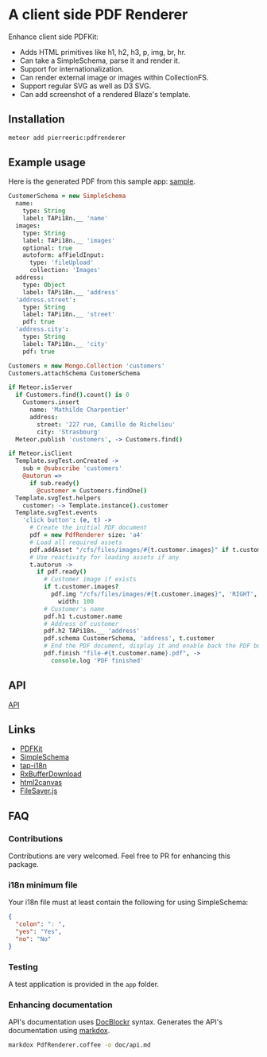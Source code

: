 # A client side PDF Renderer
Enhance client side PDFKit:
- Adds HTML primitives like h1, h2, h3, p, img, br, hr.
- Can take a SimpleSchema, parse it and render it.
- Support for internationalization.
- Can render external image or images within CollectionFS.
- Support regular SVG as well as D3 SVG.
- Can add screenshot of a rendered Blaze's template.

## Installation
```bash
meteor add pierreeric:pdfrenderer
```

## Example usage
Here is the generated PDF from this sample app: [sample](doc/file-mathilde-charpentier-pdf).

```coffee
CustomerSchema = new SimpleSchema
  name:
    type: String
    label: TAPi18n.__ 'name'
  images:
    type: String
    label: TAPi18n.__ 'images'
    optional: true
    autoform: afFieldInput:
      type: 'fileUpload'
      collection: 'Images'
  address:
    type: Object
    label: TAPi18n.__ 'address'
  'address.street':
    type: String
    label: TAPi18n.__ 'street'
    pdf: true
  'address.city':
    type: String
    label: TAPi18n.__ 'city'
    pdf: true

Customers = new Mongo.Collection 'customers'
Customers.attachSchema CustomerSchema

if Meteor.isServer
  if Customers.find().count() is 0
    Customers.insert
      name: 'Mathilde Charpentier'
      address:
        street: '227 rue, Camille de Richelieu'
        city: 'Strasbourg'
  Meteor.publish 'customers', -> Customers.find()

if Meteor.isClient
  Template.svgTest.onCreated ->
    sub = @subscribe 'customers'
    @autorun =>
      if sub.ready()
        @customer = Customers.findOne()
  Template.svgTest.helpers
    customer: -> Template.instance().customer
  Template.svgTest.events
    'click button': (e, t) ->
      # Create the initial PDF document
      pdf = new PdfRenderer size: 'a4'
      # Load all required assets
      pdf.addAsset "/cfs/files/images/#{t.customer.images}" if t.customer.images
      # Use reactivity for loading assets if any
      t.autorun ->
        if pdf.ready()
          # Customer image if exists
          if t.customer.images?
            pdf.img "/cfs/files/images/#{t.customer.images}", 'RIGHT',
              width: 100
          # Customer's name
          pdf.h1 t.customer.name
          # Address of customer
          pdf.h2 TAPi18n.__ 'address'
          pdf.schema CustomerSchema, 'address', t.customer
          # End the PDF document, display it and enable back the PDF button
          pdf.finish "file-#{t.customer.name}.pdf", ->
            console.log 'PDF finished'
```

## API
[API](doc/api.md)

## Links
* [PDFKit](http://pdfkit.org/)
* [SimpleSchema](https://github.com/aldeed/meteor-simple-schema)
* [tap-i18n](https://github.com/TAPevents/tap-i18n)
* [RxBufferDownload](https://github.com/PEM--/rxbufferdownload)
* [html2canvas](http://html2canvas.hertzen.com/)
* [FileSaver.js](https://github.com/eligrey/FileSaver.js/)

## FAQ
### Contributions
Contributions are very welcomed. Feel free to PR for enhancing this package.

### i18n minimum file
Your i18n file must at least contain the following for using SimpleSchema:
```json
{
  "colon": ": ",
  "yes": "Yes",
  "no": "No"
}
```

### Testing
A test application is provided in the `app` folder.

### Enhancing documentation
API's documentation uses [DocBlockr](https://atom.io/packages/docblockr) syntax.
Generates the API's documentation using [markdox](https://github.com/cbou/markdox).

```bash
markdox PdfRenderer.coffee -o doc/api.md
```

